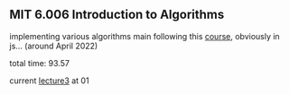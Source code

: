 ## MIT 6.006 Introduction to Algorithms
implementing various algorithms main following this [course](https://www.youtube.com/playlist?list=PLUl4u3cNGP63EdVPNLG3ToM6LaEUuStEY), obviously in js... (around April 2022)

total time: 93.57

current [lecture3](https://www.youtube.com/watch?v=oS9aPzUNG-s&list=PLUl4u3cNGP63EdVPNLG3ToM6LaEUuStEY&index=4)
at 01
